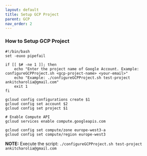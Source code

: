 ```yaml
---
layout: default
title: Setup GCP Project
parent: GCP
nav_order: 2
---
```


### How to Setup GCP Project
```shell
#!/bin/bash
set -euxo pipefail

if [[ $# -ne 1 ]]; then
    echo "Enter the project name of Google Account. Example: configureGCPProject.sh <gcp-project-name> <your-email>"
    echo "Example: ./configureGCPProject.sh test-project ankitcharolia@gmail.com"
    exit 1
fi

gcloud config configurations create $1
gcloud config set account $2
gcloud config set project $1

# Enable Compute API
gcloud services enable compute.googleapis.com                             

gcloud config set compute/zone europe-west3-a
gcloud config set compute/region europe-west3
```
**NOTE:** Execute the script: `./configureGCPProject.sh test-project ankitcharolia@gmail.com`